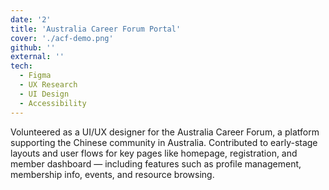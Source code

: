 ```yaml
---
date: '2'
title: 'Australia Career Forum Portal'
cover: './acf-demo.png'
github: ''
external: ''
tech:
  - Figma
  - UX Research
  - UI Design
  - Accessibility
---
```


Volunteered as a UI/UX designer for the Australia Career Forum, a platform supporting the Chinese community in Australia. Contributed to early-stage layouts and user flows for key pages like homepage, registration, and member dashboard — including features such as profile management, membership info, events, and resource browsing.

<!-- Design scope limited to early-stage concept development. -->
